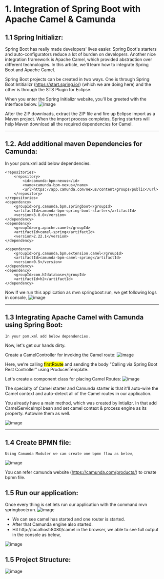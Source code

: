 # 1.	Integration of Spring Boot with Apache Camel & Camunda
## 1.1 Spring Initializr:
Spring Boot has really made developers' lives easier. Spring Boot's starters and auto-configurators reduce a lot of burden on developers. Another nice integration framework is Apache Camel, which provided abstraction over different technologies. In this article, we'll learn how to integrate Spring Boot and Apache Camel.

Spring Boot projects can be created in two ways. One is through Spring Boot Intitializr (https://start.spring.io/) (which we are doing here) and the other is through the STS Plugin for Eclipse. 

When you enter the Spring Initializr website, you'll be greeted with the interface below.
![image](https://user-images.githubusercontent.com/8769673/46129775-52164500-c255-11e8-966f-879f75ac4393.png)

After the ZIP downloads, extract the ZIP file and fire up Eclipse import as a Maven project. When the import process completes, Spring starters will help Maven download all the required dependencies for Camel.

---

## 1.2.	Add additional maven Dependencies for Camunda:
In your pom.xml add below dependencies.

	<repositories>
		<repository>
			<id>camunda-bpm-nexus</id>
			<name>camunda-bpm-nexus</name>
			<url>https://app.camunda.com/nexus/content/groups/public</url>
		</repository>
	</repositories>
	<dependency>
		<groupId>org.camunda.bpm.springboot</groupId>
		<artifactId>camunda-bpm-spring-boot-starter</artifactId>
		<version>3.0.0</version>
	</dependency>
	<dependency>
		<groupId>org.apache.camel</groupId>
		<artifactId>camel-spring</artifactId>
		<version>2.22.1</version>
	</dependency>

	<dependency>
		<groupId>org.camunda.bpm.extension.camel</groupId>
		<artifactId>camunda-bpm-camel-spring</artifactId>
		<version>0.5</version>
	</dependency>
	<dependency>
		<groupId>com.h2database</groupId>
		<artifactId>h2</artifactId>
	</dependency>
Now If we run this application as mvn springboot:run, we get following logs in console,
![image](https://user-images.githubusercontent.com/8769673/46133433-1a5fcb00-c25e-11e8-9d31-5de6d877d1d5.png)

---


## 1.3 Integrating Apache Camel with Camunda using Spring Boot:
	In your pom.xml add below dependencies.
Now, let's get our hands dirty.

Create a CamelController for invoking the Camel route:
![image](https://user-images.githubusercontent.com/8769673/46133805-ffda2180-c25e-11e8-86eb-f3854d049f59.png)

Here, we're calling <mark>firstRoute</mark> and sending the body "Calling via Spring Boot Rest Controller" using ProducerTemplate.

Let's create a component class for placing Camel Routes:
![image](https://user-images.githubusercontent.com/8769673/46133887-36b03780-c25f-11e8-8514-41479e3a45ee.png)

The specialty of Camel starter and Camunda starter is that it'll auto-wire the Camel context and auto-detect all of the Camel routes in our application.

You already have a main method, which was created by Intializr. In that add CamelServiceImpl bean and set camel context & process engine as its property. Autowire them as well.

![image](https://user-images.githubusercontent.com/8769673/46133943-5b0c1400-c25f-11e8-9694-23e6ad41bd1a.png)

---

## 1.4 Create BPMN file:
	Using Camunda Moduler we can create one bpmn flow as below,
![image](https://user-images.githubusercontent.com/8769673/46181874-e16b3900-c2e5-11e8-976e-455565c54dae.png)

You can refer camunda website (https://camunda.com/products/) to create bpmn file.

## 1.5 Run our application:
Once every thing is set lets run our application with the command mvn springboot:run.
![image](https://user-images.githubusercontent.com/8769673/46181602-7a995000-c2e4-11e8-90f4-76a8bef2e5ff.png)
- We can see camel has started and one router is started.
- After that Camunda engine also started.
- Hit http://localhost:8080/camel in the browser, we able to see full output in the console as below,

![image](https://user-images.githubusercontent.com/8769673/46181791-71f54980-c2e5-11e8-9440-c6cba3106a81.png)

## 1.5 Project Structure:

![image](https://user-images.githubusercontent.com/8769673/46181922-3018d300-c2e6-11e8-8291-7e4ac4ebbedb.png)



